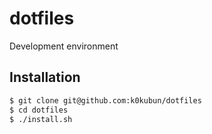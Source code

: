 # dotfiles

Development environment

## Installation

```bash
$ git clone git@github.com:k0kubun/dotfiles
$ cd dotfiles
$ ./install.sh
```
